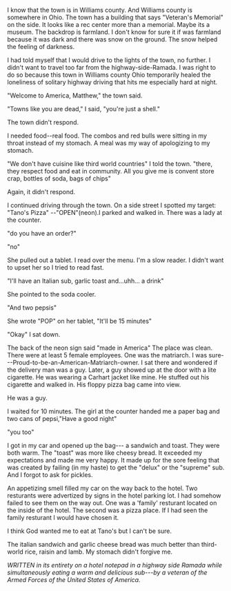<!-- {
"title": "God-Knows-Somewhere-America",
"tags": ["story"],
"date": "12-27-2008"
} -->


I know that the town is in Williams county.  And Williams county is somewhere in Ohio.  The town has a building that says "Veteran's Memorial" on the side.  It looks like a rec center more than a memorial.  Maybe its a museum.  The backdrop is farmland.  I don't know for sure it if was farmland because it was dark and there was snow on the ground.  The snow helped the feeling of darkness.

I had told myself that I would drive to the lights of the town, no further.  I didn't want to travel too far from the highway-side-Ramada.  I was right to do so because this town in Williams county Ohio temporarily healed the loneliness of solitary highway driving that hits me especially hard at night.

"Welcome to America, Matthew," the town said.

"Towns like you are dead," I said, "you're just a shell."

The town didn't respond.

I needed food--real food. The combos and red bulls were sitting in my throat instead of my stomach. A meal was my way of apologizing to my stomach.

"We don't have cuisine like third world countries"  I told the town. "there, they respect food and eat in community.  All you give me is convent store crap, bottles of soda, bags of chips"

Again, it didn't respond.

 I continued driving through the town.  On a side street I spotted my target: "Tano's Pizza" --"OPEN"(neon).I parked and walked in. There was a lady at the counter.

"do you have an order?"

"no"

She pulled out a tablet. I read over the menu.  I'm a slow reader.  I didn't want to upset her so I tried to read fast.

"I'll have an Italian sub, garlic toast and...uhh... a drink"

She pointed to the soda cooler.

"And two pepsis"

She wrote "POP" on her tablet, "It'll be 15 minutes"

"Okay" I sat down.

The back of the neon sign said "made in America"  The place was clean.  There were at least 5 female employees.  One was the matriarch.  I was sure---Proud-to-be-an-American-Matriarch-owner. I sat there and wondered if the delivery man was a guy. Later, a guy showed up at the door with a lite cigarette.  He was wearing a Carhart jacket like mine.  He stuffed out his cigarette and walked in.  His floppy pizza bag came into view.

He was a guy.

I waited for 10 minutes.  The girl at the counter handed me a paper bag and two cans of pepsi,"Have a good night"

"you too"

I got in my car and opened up the bag--- a sandwich and toast. They were both warm. The "toast" was more like cheesy bread. It exceeded my expectations and made me very happy.  It made up for the sore feeling that was created by failing (in my haste) to get the "delux" or the "supreme" sub.  And I forgot to ask for pickles.

An appetizing smell filled my car on the way back to the hotel.
Two resturants were advertized by signs in the hotel parking lot.  I had somehow failed to see them on the way out.  One was a 'family' resturant located on the inside of the hotel.  The second was a pizza place.  If I had seen the family resturant I would have chosen it.

I think God wanted me to eat at Tano's but I can't be sure.

The italian sandwich and garlic cheese bread was much better than third-world rice, raisin and lamb. My stomach didn't forgive me.

*WRITTEN in its entirety on a hotel notepad in a highway side Ramada while simultaneously eating a warm and delicious sub---by a veteran of the Armed Forces of the United States of America.*
